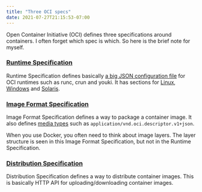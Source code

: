 ```yaml
---
title: "Three OCI specs"
date: 2021-07-27T21:15:53-07:00
---
```


Open Container Initiative (OCI) defines three specifications around containers. I often forget which spec is which. So here is the brief note for myself.

### [Runtime Specification](https://github.com/opencontainers/runtime-spec/blob/master/spec.md)

Runtime Specification defines basically [a big JSON configuration file](https://github.com/opencontainers/runtime-spec/blob/master/config.md#configuration-schema-example) for OCI runtimes such as runc, crun and youki. It has sections for [Linux](https://github.com/opencontainers/runtime-spec/blob/master/config-linux.md), [Windows](https://github.com/opencontainers/runtime-spec/blob/master/config-windows.md) and [Solaris](https://github.com/opencontainers/runtime-spec/blob/master/config-solaris.md).

### [Image Format Specification](https://github.com/opencontainers/image-spec/blob/main/spec.md)

Image Format Specification defines a way to package a container image. It also defines [media types](https://github.com/opencontainers/image-spec/blob/main/media-types.md) such as `application/vnd.oci.descriptor.v1+json`.

When you use Docker, you often need to think about image layers. The layer structure is seen in this Image Format Specification, but not in the Runtime Specification.

### [Distribution Specification](https://github.com/opencontainers/distribution-spec/blob/main/spec.md)

Distribution Specification defines a way to distribute container images. This is basically HTTP API for uploading/downloading container images.
